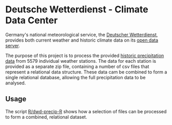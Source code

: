 # Deutsche Wetterdienst - Climate Data Center

Germany's national meteorological service, the [Deutscher Wetterdienst](https://www.dwd.de), provides both current weather and historic climate data on its [open data server](https://opendata.dwd.de).

The purpose of this project is to process the provided [historic precipitation data](https://opendata.dwd.de/climate_environment/CDC/observations_germany/climate/annual/climate_indices/precip/historical) from 5579 individual weather stations. The data for each station is provided as a separate zip file, containing a number of csv files that represent a relational data structure. These data cam be combined to form a single relational database, allowing the full precipitation data to be analysed.

## Usage

The script [R/dwd-precip-R](R/dwd-precip-R) shows how a selection of files can be processed to form a combined, relational dataset.

